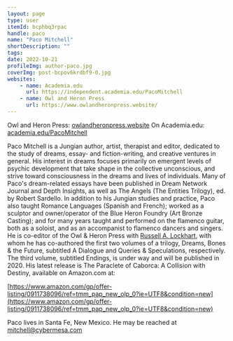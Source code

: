 ```yaml
---
layout: page
type: user
itemId: bcphbq3rpac
handle: paco
name: "Paco Mitchell"
shortDescription: ""
tags:
date: 2022-10-21
profileImg: author-paco.jpg
coverImg: post-bcpov6krdbf9-0.jpg
websites:
    - name: Academia.edu
      url: https://independent.academia.edu/PacoMitchell
    - name: Owl and Heron Press
      url: https://www.owlandheronpress.website/
---
```


Owl and Heron Press: [owlandheronpress.website](https://www.owlandheronpress.website/)
On Academia.edu: [academia.edu/PacoMitchell](https://independent.academia.edu/PacoMitchell)

Paco Mitchell is a Jungian author, artist, therapist and editor, dedicated to the study of dreams, essay- and fiction-writing, and creative ventures in general. His interest in dreams focuses primarily on emergent levels of psychic development that take shape in the collective unconscious, and strive toward consciousness in the dreams and lives of individuals. Many of Paco's dream-related essays have been published in Dream Network Journal and Depth Insights, as well as The Angels (The Entities Trilogy), ed. by Robert Sardello. In addition to his Jungian studies and practice, Paco also taught Romance Languages (Spanish and French); worked as a sculptor and owner/operator of the Blue Heron Foundry (Art Bronze Casting); and for many years taught and performed on the flamenco guitar, both as a soloist, and as an accompanist to flamenco dancers and singers. He is co-editor of the Owl & Heron Press with [Russell A. Lockhart](../@ral), with whom he has co-authored the first two volumes of a trilogy, Dreams, Bones & the Future, subtitled A Dialogue and Queries & Speculations, respectively. The third volume, subtitled Endings, is under way and will be published in 2020. His latest release is The Paraclete of Caborca: A Collision with Destiny, available on Amazon.com at:

[https://www.amazon.com/gp/offer-listing/0911738096/ref=tmm_pap_new_olp_0?ie=UTF8&condition=new](https://www.amazon.com/gp/offer-listing/0911738096/ref=tmm_pap_new_olp_0?ie=UTF8&condition=new)

Paco lives in Santa Fe, New Mexico. He may be reached at mitchell@cybermesa.com
